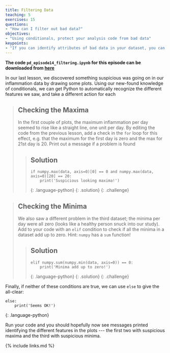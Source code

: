 ```yaml
---
title: Filtering Data
teaching: 5
exercises: 15
questions:
- "How can I filter out bad data?"
objectives:
- "Using conditionals, protect your analysis code from bad data"
keypoints:
- "If you can identify attributes of bad data in your dataset, you can get your program to filter them out"
---
```


**The code `pd_episode14_filtering.ipynb` for this episode can be downloaded from [here](https://osf.io/9jkmg/download)**

In our last lesson, we discovered something suspicious was going on
in our inflammation data by drawing some plots. Using our new-found knowledge of conditionals,
we can get Python to automatically recognize the different features we saw,
and take a different action for each

> ## Checking the Maxima
>
> In the first couple of plots, the maximum inflammation per day
> seemed to rise like a straight line, one unit per day.
> By editing the code from the previous lesson, add a check in the `for` loop for this effect,
> e.g. that the maximum for the first day is zero and the max for 21st day is 20.
> Print out a message if a problem is found
> 
> > ## Solution
> > ~~~
> > if numpy.max(data, axis=0)[0] == 0 and numpy.max(data, axis=0)[20] == 20:
> >     print('Suspicious looking maxima!')
> > ~~~
> > {: .language-python}
> {: .solution}
{: .challenge}

> ## Checking the Minima
>
> We also saw a different problem in the third dataset;
> the minima per day were all zero (looks like a healthy person snuck into our study).
> Add to your code with an `elif` condition to check if all the minima in a dataset add
> up to zero. Hint: `numpy` has a `sum` function!
>
> > ## Solution
> > ~~~
> > elif numpy.sum(numpy.min(data, axis=0)) == 0:
> >     print('Minima add up to zero!')
> > ~~~
> > {: .language-python}
> {: .solution}
{: .challenge}

Finally, if neither of these conditions are true, we can use `else` to give the all-clear:

~~~
else:
    print('Seems OK!')
~~~
{: .language-python}

Run your code and you should hopefully now see messages printed identifying the different
features in the plots --- the first two with suspicious maxima and the third with suspicious
minima.

{% include links.md %}
